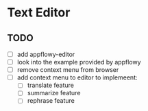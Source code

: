 # Text Editor

## TODO

- [ ] add appflowy-editor
- [ ] look into the example provided by appflowy
- [ ] remove context menu from browser
- [ ] add context menu to editor to implemeent:
  - [ ] translate feature
  - [ ] summarize feature
  - [ ] rephrase feature
